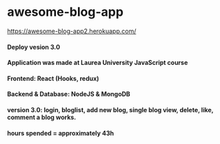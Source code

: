 # awesome-blog-app
https://awesome-blog-app2.herokuapp.com/
#### Deploy vesion 3.0
#### Application was made at Laurea University JavaScript course
#### Frontend: React (Hooks, redux)
#### Backend & Database: NodeJS & MongoDB

#### version 3.0: login, bloglist, add new blog, single blog view, delete, like, comment a blog works.
#### hours spended = approximately 43h

